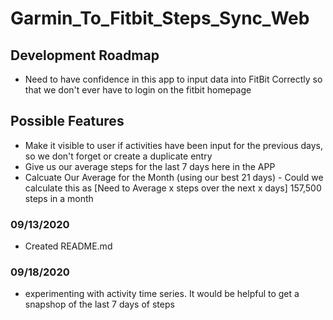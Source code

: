 # Garmin_To_Fitbit_Steps_Sync_Web


## Development Roadmap
* Need to have confidence in this app to input data into FitBit Correctly so that we don't ever have to login on the fitbit homepage


## Possible Features
* Make it visible to user if activities have been input for the previous days, so we don't forget or create a duplicate entry
* Give us our average steps for the last 7 days here in the APP
* Calcuate Our Average for the Month (using our best 21 days)  - Could we calculate this as [Need to Average x steps over the next x days] 157,500 steps in a month


### 09/13/2020
* Created README.md

### 09/18/2020
* experimenting with activity time series. It would be helpful to get a snapshop of the last 7 days of steps
